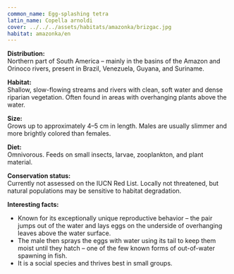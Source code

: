 ```yaml
---
common_name: Egg-splashing tetra
latin_name: Copella arnoldi
cover: ../../../assets/habitats/amazonka/brizgac.jpg
habitat: amazonka/en
--- 
```

**Distribution:**  
Northern part of South America – mainly in the basins of the Amazon and Orinoco rivers, present in Brazil, Venezuela, Guyana, and Suriname.

**Habitat:**  
Shallow, slow-flowing streams and rivers with clean, soft water and dense riparian vegetation. Often found in areas with overhanging plants above the water.

**Size:**  
Grows up to approximately 4–5 cm in length. Males are usually slimmer and more brightly colored than females.

**Diet:**  
Omnivorous. Feeds on small insects, larvae, zooplankton, and plant material.

**Conservation status:**  
Currently not assessed on the IUCN Red List. Locally not threatened, but natural populations may be sensitive to habitat degradation.

**Interesting facts:**  
- Known for its exceptionally unique reproductive behavior – the pair jumps out of the water and lays eggs on the underside of overhanging leaves above the water surface.  
- The male then sprays the eggs with water using its tail to keep them moist until they hatch – one of the few known forms of out-of-water spawning in fish.  
- It is a social species and thrives best in small groups.  
